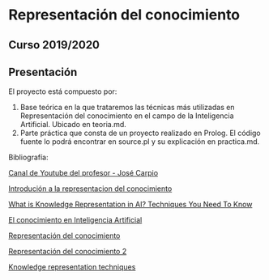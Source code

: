 # Representación del conocimiento

## Curso 2019/2020

## Presentación

El proyecto está compuesto por:

1. Base teórica en la que trataremos las técnicas más utilizadas en Representación del conocimiento en el campo de la Inteligencia Artificial. Ubicado en teoria.md.
2. Parte práctica que consta de un proyecto realizado en Prolog.
   El código fuente lo podrá encontrar en source.pl y su explicación en practica.md.

Bibliografía:

[Canal de Youtube del profesor -    José Carpio](https://www.youtube.com/user/josecarpioc)

[Introdución a la representacion del conocimiento](http://openaccess.uoc.edu/webapps/o2/bitstream/10609/69005/2/Representaci%C3%B3n%20del%20conocimiento_M%C3%B3dulo%201_Introducci%C3%B3n%20a%20la%20representaci%C3%B3n%20del%20conocimiento.pdf)

[What is Knowledge Representation in AI? Techniques You Need To Know](https://www.edureka.co/blog/knowledge-representation-in-ai/)

[El conocimiento en Inteligencia Artificial](https://es.slideshare.net/warrionet/el-conocimiento-en-ia)

[Representación del conocimiento](http://www.cs.us.es/~fsancho/?e=172)

[Representación del conocimiento 2](https://www.cs.upc.edu/~bejar/ia/transpas/teoria/3-RC0-Intro_rep_conocimiento.pdf)

[Knowledge representation techniques](http://www.hbcse.tifr.res.in/jrmcont/notespart1/node38.html)